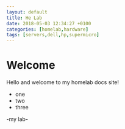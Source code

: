 ```yaml
---
layout: default
title: He Lab
date: 2018-05-03 12:34:27 +0100
categories: [homelab,hardware]
tags: [servers,dell,hp,supermicro]
---
```


# Welcome

Hello and welcome to my homelab docs site!

* one
* two
* three


-my lab-